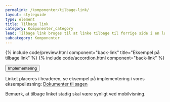 ```yaml
---
permalink: /komponenter/tilbage-link/
layout: styleguide
type: element
title: Tilbage link
category: Komponenter_category
lead: Tilbage link bruges til at linke tilbage til forrige side i en løsning.
subcategory: Komponenter
---
```

{% include code/preview.html component="back-link" title="Eksempel på tilbage link" %}
{% include code/accordion.html component="back-link" %}
<div class="accordion accordion-bordered">
  <button class="button-unstyled accordion-button"
    aria-expanded="false" aria-controls="documentation-backlink">
    Implementering
  </button>
  <div id="documentation-backlink" class="accordion-content">
    <p>Linket placeres i headeren, se eksempel på implementering i vores eksempelløsning: <a href="/pages/eksempler/vedhaeft-fil/fil-1/">Dokumenter til sagen</a></p>
    <p>Bemærk, at tilbage linket stadig skal være synligt ved mobilvisning.</p>   
  </div>
</div>
